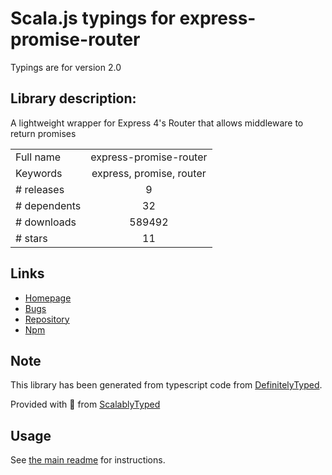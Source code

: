 
# Scala.js typings for express-promise-router

Typings are for version 2.0

## Library description:
A lightweight wrapper for Express 4's Router that allows middleware to return promises

|                    |                 |
| ------------------ | :-------------: |
| Full name          | express-promise-router |
| Keywords           | express, promise, router |
| # releases         | 9 |
| # dependents       | 32 |
| # downloads        | 589492 |
| # stars            | 11 |

## Links
- [Homepage](https://github.com/alex-whitney/express-promise-router)
- [Bugs](https://github.com/alex-whitney/express-promise-router/issues)
- [Repository](https://github.com/alex-whitney/express-promise-router)
- [Npm](https://www.npmjs.com/package/express-promise-router)
    


## Note
This library has been generated from typescript code from [DefinitelyTyped](https://definitelytyped.org).

Provided with :purple_heart: from [ScalablyTyped](https://github.com/oyvindberg/ScalablyTyped)

## Usage
See [the main readme](../../readme.md) for instructions.


